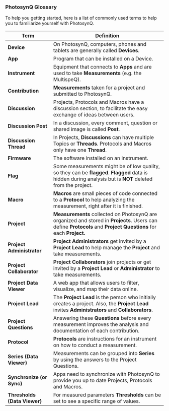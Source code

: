 ### PhotosynQ Glossary

To help you getting started, here is a list of commonly used terms to help you to familiarize yourself with PhotosynQ.

| Term | Definition |
|------|------------|
| **Device** | On PhotosynQ, computers, phones and tablets are generally called **Devices**. |
| **App** | Program that can be installed on a Device. |
| **Instrument** | Equipment that connects to **Apps** and are used to take **Measurements** (e.g. the MultispeQ). |
| **Contribution** | **Measurements** taken for a project and submitted to PhotosynQ. |
| **Discussion** | Projects, Protocols and Macros have a discussion section, to facilitate the easy exchange of ideas between users. |
| **Discussion Post** | In a discussion, every comment, question or shared image is called **Post**. |
| **Discussion Thread** | In Projects, **Discussions** can have multiple Topics or **Threads**. Protocols and Macros only have one **Thread**. |
| **Firmware** | The software installed on an instrument. |
| **Flag** | Some measurements might be of low quality, so they can be **flagged**. **Flagged** data is hidden during analysis but is **NOT** deleted from the project. |
| **Macro** | **Macros** are small pieces of code connected to a **Protocol** to help analyzing the measurement, right after it is finished. |
| **Project** | **Measurements** collected on PhotosynQ are organized and stored in **Projects**. Users can define **Protocols** and **Project Questions** for each **Project.**  |
| **Project Administrator** | **Project Administrators** get invited by a **Project Lead** to help manage the **Project** and take measurements. |
| **Project Collaborator** | **Project Collaborators** join projects or get invited by a **Project Lead** or **Administrator** to take measurements. |
| **Project Data Viewer** | A web app that allows users to filter, visualize, and map their data online.  |
| **Project Lead** | The **Project Lead** is the person who initially creates a project. Also, the **Project Lead** invites **Administrators** and **Collaborators**. |
| **Project Questions** | Answering these **Questions** before every measurement improves the analysis and documentation of each contribution. |
| **Protocol** | **Protocols** are instructions for an instrument on how to conduct a measurement. |
| **Series (Data Viewer)** | Measurements can be grouped into **Series** by using the answers to the Project Questions. |
| **Synchronize (or Sync)** | Apps need to synchronize with PhotosynQ to provide you up to date Projects, Protocols and Macros. |
| **Thresholds (Data Viewer)** | For measured parameters **Thresholds** can be set to see a specific range of values. |
